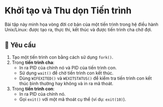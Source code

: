 # Khởi tạo và Thu dọn Tiến trình

Bài tập này minh họa vòng đời cơ bản của một tiến trình trong hệ điều hành Unix/Linux: được tạo ra, thực thi, kết thúc và được tiến trình cha chờ đợi.

## 📝 Yêu cầu

1. Tạo một tiến trình con bằng cách sử dụng `fork()`.
2. Trong **tiến trình cha**:
   - In ra PID của chính nó và PID của tiến trình con.
   - Sử dụng `wait()` để chờ tiến trình con kết thúc.
   - Dùng `WIFEXITED()` và `WEXITSTATUS()` để kiểm tra tiến trình con kết thúc bình thường hay không và in ra mã thoát.
3. Trong **tiến trình con**:
   - In ra PID của chính nó.
   - Gọi `exit()` với một mã thoát cụ thể (ví dụ: `exit(10)`).



